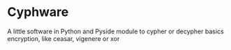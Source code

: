 Cyphware
========

A little software in Python and Pyside module to cypher or decypher basics encryption, like ceasar, vigenere or xor
